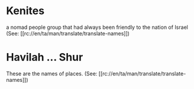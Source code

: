 # Kenites

a nomad people group that had always been friendly to the nation of Israel (See: [[rc://en/ta/man/translate/translate-names]])

# Havilah ... Shur

These are the names of places. (See: [[rc://en/ta/man/translate/translate-names]])